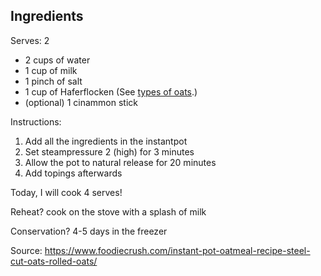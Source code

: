 ## Ingredients

Serves: 2 

- 2 cups of water
- 1 cup of milk
- 1 pinch of salt
- 1 cup of Haferflocken (See [types of oats](https://chefjulierd.com/steel-cut-oats-vs-rolled-oats-vs-quick-oats-whats-the-difference/).)
- (optional) 1 cinammon stick

Instructions:
1. Add all the ingredients in the instantpot
2. Set steampressure 2 (high) for 3 minutes
3. Allow the pot to natural release for 20 minutes
4. Add topings afterwards

Today, I will cook 4 serves!

Reheat? cook on the stove with a splash of milk

Conservation? 4-5 days in the freezer

Source: https://www.foodiecrush.com/instant-pot-oatmeal-recipe-steel-cut-oats-rolled-oats/


